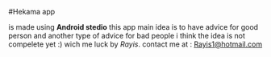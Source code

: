 #Hekama app


is made using **Android stedio**
this app main idea is to have advice for good person 
and another type of advice for bad people i think the idea is not 
compelete yet :)
wich me luck
by _Rayis_.
contact me at  : Rayis1@hotmail.com 
